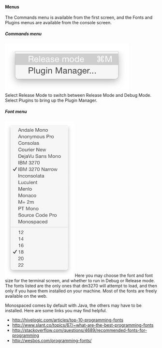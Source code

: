 #### Menus
The Commands menu is available from the first screen, and the Fonts and Plugins menus are available from the console screen.
##### Commands menu
![Debug](commandsmenu.png?raw=true "debug")  
Select Release Mode to switch between Release Mode and Debug Mode. Select Plugins to bring up the Plugin Manager.
##### Font menu
![Fonts](fonts.png?raw=true "fonts")
Here you may choose the font and font size for the terminal screen, and whether to run in Debug or Release mode. The fonts listed are the only ones that dm3270 will attempt to load, and then only if you have them installed on your machine. Most of the fonts are freely available on the web.

Monospaced comes by default with Java, the others may have to be installed. Here are some links you may find helpful.
* http://hivelogic.com/articles/top-10-programming-fonts
* http://www.slant.co/topics/67/~what-are-the-best-programming-fonts
* http://stackoverflow.com/questions/4689/recommended-fonts-for-programming
* http://wesbos.com/programming-fonts/
